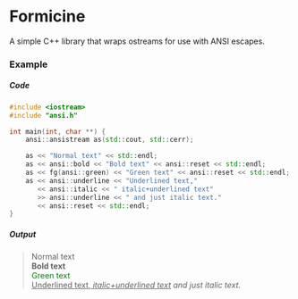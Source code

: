 # Formicine
A simple C++ library that wraps ostreams for use with ANSI escapes.

### Example
##### Code
```cpp
#include <iostream>
#include "ansi.h"

int main(int, char **) {
    ansi::ansistream as(std::cout, std::cerr);

    as << "Normal text" << std::endl;
    as << ansi::bold << "Bold text" << ansi::reset << std::endl;
    as << fg(ansi::green) << "Green text" << ansi::reset << std::endl;
    as << ansi::underline << "Underlined text,"
       << ansi::italic << " italic+underlined text"
       >> ansi::underline << " and just italic text."
       << ansi::reset << std::endl;
}
```

##### Output
> Normal text  
**Bold text**  
<span style="color:green">Green text</span>  
<span style="text-decoration:underline">Underlined text, <span style="font-style:italic">italic+underlined text</span></span> <span style="font-style:italic">and just italic text.</span>